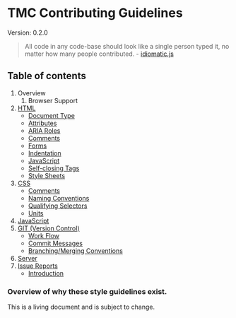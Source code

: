 # TMC Contributing Guidelines
Version: 0.2.0

> All code in any code-base should look like a single person typed it, no matter how many people contributed. - [idiomatic.js](https://github.com/rwldrn/idiomatic.js/)

## Table of contents

1. Overview
	1. Browser Support
2. [HTML](html/readme.md)
	- [Document Type](html/readme.md#document-type)
	- [Attributes](html/readme.md#attributes)
	- [ARIA Roles](html/readme.md#aria-roles)
	- [Comments](html/readme.md#comments)
	- [Forms](html/readme.md#forms)
	- [Indentation](html/readme.md#indentation)
	- [JavaScript](html/readme.md#javascript)
	- [Self-closing Tags](html/readme.md#self-closing-tags)
	- [Style Sheets](html/readme.md#style-sheets)
3. [CSS](css/readme.md)
	- [Comments](css/readme.md#comments)
	- [Naming Conventions](css/readme.md#naming-conventions)
	- [Qualifying Selectors](css/readme.md#qualifying-selectors-specificity)
	- [Units](css/readme.md#units)
4. [JavaScript](javascript/readme.md)
5. [GIT (Version Control)](git/readme.md)
	- [Work Flow](git/readme.md#work-flow)
	- [Commit Messages](git/readme.md#commit-messages)
	- [Branching/Merging Conventions](git/readme.md#branchingmerging-conventions)
6. [Server](server/readme.md)
7. [Issue Reports](issues/readme.md)
	- [Introduction](issues/readme.md#introduction)


### Overview of why these style guidelines exist.

This is a living document and is subject to change.
